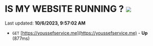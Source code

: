 # IS MY WEBSITE RUNNING ? [![](https://img.shields.io/static/v1?label=Sponsor&message=%E2%9D%A4&logo=GitHub&color=%23fe8e86)](https://github.com/sponsors/<username>)

Last updated: **10/6/2023, 9:57:02 AM**

- `GET` [https://youssefservice.me](https://youssefservice.me) - **Up** (877ms)

